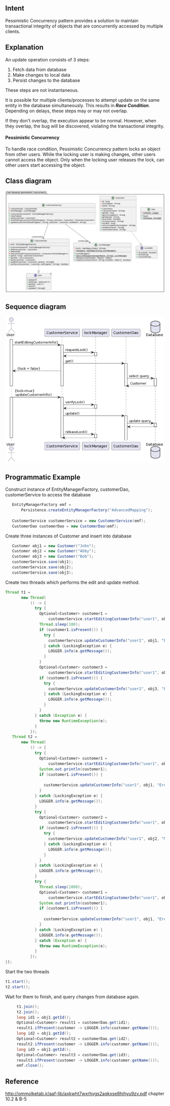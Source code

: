 ## Intent

 Pessimistic Concurrency pattern provides a solution to maintain transactional integrity of objects that are concurrently accessed by multiple clients.

 ## Explanation

 An update operation consists of 3 steps:
 1. Fetch data from database
 2. Make changes to local data
 3. Persist changes to the database

 These steps are not instantaneous.

 It is possible for multiple clients/processes to attempt update on the same entity in the database simultaneously. 
 This results in ***Race Condition***. Depending on delays, these steps may or may not overlap. 

 If they don't overlap, the execution appear to be normal.
 However, when they overlap, the bug will be discovered, violating the transactional integrity.

 #### Pessimistic Concurrency

 To handle race condition, Pessimistic Concurrency pattern locks an object from other users. While the locking user is making changes, 
 other users cannot access the object. Only when the locking user releases the lock, can other users start accessing the object.

 ## Class diagram

 ![class diagram](./etc/class-diagram.png)

 ## Sequence diagram

 ![sequence diagram](./etc/sequence-diagram.png)

 ## Programmatic Example

 Construct instance of EntityManagerFactory, customerDao, customerService to access the database
 ```java
    EntityManagerFactory emf =
        Persistence.createEntityManagerFactory("AdvancedMapping");

    CustomerService customerService = new CustomerService(emf);
    CustomerDao customerDao = new CustomerDao(emf);

 ```
 Create three instances of Customer and insert into database
 ```java
    Customer obj1 = new Customer("John");
    Customer obj2 = new Customer("Abby");
    Customer obj3 = new Customer("Bob");
    customerService.save(obj1);
    customerService.save(obj2);
    customerService.save(obj3);
 ```
 Create two threads which performs the edit and update method.
 ```java
 Thread t1 =
        new Thread(
            () -> {
              try {
                Optional<Customer> customer1 =
                    customerService.startEditingCustomerInfo("user1", obj1);
                Thread.sleep(100);
                if (customer1.isPresent()) {
                  try {
                    customerService.updateCustomerInfo("user1", obj1, "Ben");
                  } catch (LockingException e) {
                    LOGGER.info(e.getMessage());
                  }
                }
                Optional<Customer> customer3 =
                    customerService.startEditingCustomerInfo("user1", obj3);
                if (customer3.isPresent()) {
                  try {
                    customerService.updateCustomerInfo("user1", obj3, "Eric");
                  } catch (LockingException e) {
                    LOGGER.info(e.getMessage());
                  }
                }
              } catch (Exception e) {
                throw new RuntimeException(e);
              }
            });
    Thread t2 =
        new Thread(
            () -> {
              try {
                Optional<Customer> customer1 =
                    customerService.startEditingCustomerInfo("user1", obj1);
                System.out.println(customer1);
                if (customer1.isPresent()) {

                  customerService.updateCustomerInfo("user1", obj1, "Eren");
                }
              } catch (LockingException e) {
                LOGGER.info(e.getMessage());
              }
              try {
                Optional<Customer> customer2 =
                    customerService.startEditingCustomerInfo("user1", obj2);
                if (customer2.isPresent()) {
                  try {
                    customerService.updateCustomerInfo("user1", obj2, "Mikasa");
                  } catch (LockingException e) {
                    LOGGER.info(e.getMessage());
                  }
                }
              } catch (LockingException e) {
                LOGGER.info(e.getMessage());
              }
              try {
                Thread.sleep(1000);
                Optional<Customer> customer1 =
                    customerService.startEditingCustomerInfo("user1", obj1);
                System.out.println(customer1);
                if (customer1.isPresent()) {

                  customerService.updateCustomerInfo("user1", obj1, "Eren");
                }
              } catch (LockingException e) {
                LOGGER.info(e.getMessage());
              } catch (Exception e) {
                throw new RuntimeException(e);
              }
            });
 });
 ```
 Start the two threads
 ```java
 t1.start();
 t2.start();
 ```
 Wait for them to finish, and query changes from database again.
 ```java
      t1.join();
      t2.join();
      long id1 = obj1.getId();
      Optional<Customer> result1 = customerDao.get(id1);
      result1.ifPresent(customer -> LOGGER.info(customer.getName()));
      long id2 = obj1.getId();
      Optional<Customer> result2 = customerDao.get(id2);
      result2.ifPresent(customer -> LOGGER.info(customer.getName()));
      long id3 = obj1.getId();
      Optional<Customer> result3 = customerDao.get(id3);
      result3.ifPresent(customer -> LOGGER.info(customer.getName()));
      emf.close();
 ```

 ## Reference
http://ommolketab.ir/aaf-lib/axkwht7wxrhvgs2aqkxse8hihyu9zv.pdf chapter 10.2 & B-5

